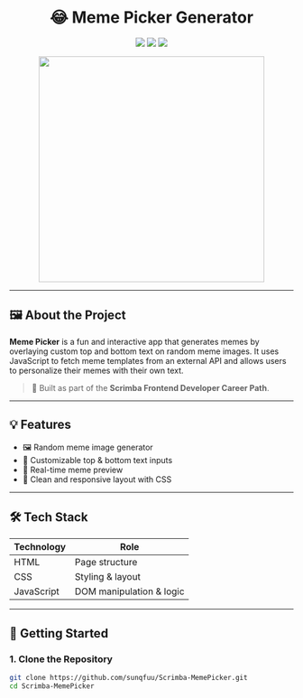 <h1 align="center">😂 Meme Picker Generator</h1>

<p align="center">
  <img src="https://img.shields.io/badge/Project-Scrimba%20Course-blueviolet?style=for-the-badge" />
  <img src="https://img.shields.io/badge/Status-Completed-brightgreen?style=for-the-badge" />
  <img src="https://img.shields.io/badge/Made%20With-HTML%2FCSS%2FJS-yellow?style=for-the-badge" />
</p>

<p align="center">
  <img src="https://media.giphy.com/media/WUlplcMpOCEmTGBtBW/giphy.gif" width="400" />
</p>

---

## 🖼️ About the Project

**Meme Picker** is a fun and interactive app that generates memes by overlaying custom top and bottom text on random meme images. It uses JavaScript to fetch meme templates from an external API and allows users to personalize their memes with their own text.

> 🔧 Built as part of the **Scrimba Frontend Developer Career Path**.

---

## 💡 Features

- 🖼️ Random meme image generator
- 📝 Customizable top & bottom text inputs
- 🚀 Real-time meme preview
- 🎨 Clean and responsive layout with CSS

---

## 🛠 Tech Stack

| Technology | Role                     |
| ---------- | ------------------------ |
| HTML       | Page structure           |
| CSS        | Styling & layout         |
| JavaScript | DOM manipulation & logic |

---

## 🚀 Getting Started

### 1. Clone the Repository

```bash
git clone https://github.com/sunqfuu/Scrimba-MemePicker.git
cd Scrimba-MemePicker
```
